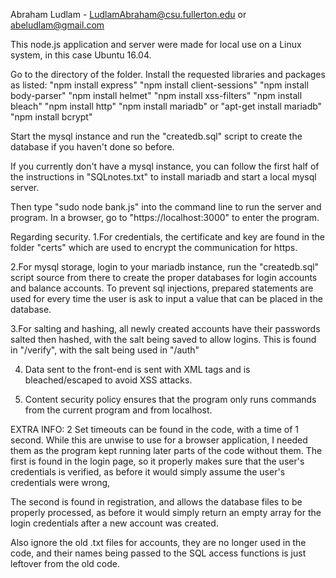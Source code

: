 Abraham Ludlam - LudlamAbraham@csu.fullerton.edu or abeludlam@gmail.com

This node.js application and server were made for local use on a Linux system, in this case Ubuntu 16.04.

Go to the directory of the folder. Install the requested libraries and packages as listed:
"npm install express"
"npm install client-sessions"
"npm install body-parser"
"npm install helmet"
"npm install xss-filters"
"npm install bleach"
"npm install http"
"npm install mariadb" or "apt-get install mariadb"
"npm install bcrypt"

Start the mysql instance and run the "createdb.sql" script to create the database if you haven't done so before.

If you currently don't have a mysql instance, you can follow the first half of the instructions in "SQLnotes.txt" to install mariadb and start a local mysql server.

Then type "sudo node bank.js" into the command line to run the server and program.
In a browser, go to "https://localhost:3000" to enter the program. 




Regarding security.
1.For credentials, the certificate and key are found in the folder "certs" which are used to encrypt the communication for https.

2.For mysql storage, login to your mariadb instance, run the "createdb.sql" script source from there to create the proper databases for login accounts and balance accounts. To prevent sql injections, prepared statements are used for every time the user is ask to input a value that can be placed in the database.

3.For salting and hashing, all newly created accounts have their passwords salted then hashed, with the salt being saved to allow logins. This is found in "/verify", with the salt being used in "/auth"

4. Data sent to the front-end is sent with XML tags and is bleached/escaped to avoid XSS attacks.

5. Content security policy ensures that the program only runs commands from the current program and from localhost.

     



EXTRA INFO: 2 Set timeouts can be found in the code, with a time of 1 second. While this are unwise to use for a browser application, I needed them as the program kept running later parts of the code without them. The first is found in the login page, so it properly makes sure that the user's credentials is verified, as before it would simply assume the user's credentials were wrong,

The second is found in registration, and allows the database files to be properly processed, as before it would simply return an empty array for the login credentials after a new account was created. 


Also ignore the old .txt files for accounts, they are no longer used in the code, and their names being passed to the SQL access functions is just leftover from the old code.
